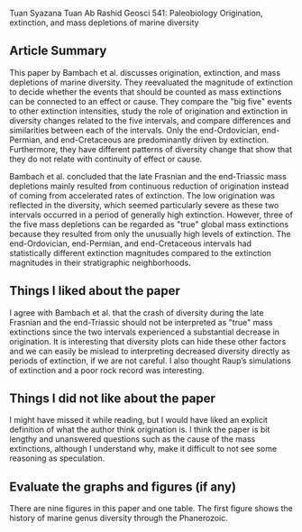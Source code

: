 Tuan Syazana Tuan Ab Rashid
Geosci 541: Paleobiology
Origination, extinction, and mass depletions of marine diversity
 
## Article Summary

This paper by Bambach et al. discusses origination, extinction, and mass depletions of marine diversity. They reevaluated the magnitude of extinction to decide whether the events that should be counted as mass extinctions can be connected to an effect or cause. They compare the "big five" events to other extinction intensities, study the role of origination and extinction in diversity changes related to the five intervals, and compare differences and similarities between each of the intervals. Only the end-Ordovician, end-Permian, and end-Cretaceous are predominantly driven by extinction. Furthermore, they have different patterns of diversity change that show that they do not relate with continuity of effect or cause.

Bambach et al. concluded that the late Frasnian and the end-Triassic mass depletions mainly resulted from continuous reduction of origination instead of coming from accelerated rates of extinction. The low origination was reflected in the diversity, which seemed particularly severe as these two intervals occurred in a period of generally high extinction. However, three of the five mass depletions can be regarded as "true" global mass extinctions because they resulted from only the unusually high levels of extinction. The end-Ordovician, end-Permian, and end-Cretaceous intervals had statistically different extinction magnitudes compared to the extinction magnitudes in their stratigraphic neighborhoods. 

## Things I liked about the paper
      
I agree with Bambach et al. that the crash of diversity during the late Frasnian and the end-Triassic should not be interpreted as "true" mass extinctions since the two intervals experienced a substantial decrease in origination. It is interesting that diversity plots can hide these other factors and we can easily be mislead to interpreting decreased diversity directly as periods of extinction, if we are not careful. I also thought Raup’s simulations of extinction and a poor rock record was interesting. 

## Things I did not like about the paper

I might have missed it while reading, but I would have liked an explicit definition of what the author think origination is. I think the paper is bit lengthy and unanswered questions such as the cause of the mass extinctions, although I understand why, make it difficult to not see some reasoning as speculation. 

## Evaluate the graphs and figures (if any)

There are nine figures in this paper and one table. The first figure shows the history of marine genus diversity through the Phanerozoic. 